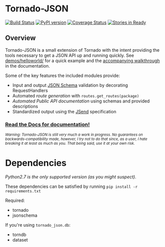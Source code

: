 # Tornado-JSON

[![Build Status](https://travis-ci.org/hfaran/Tornado-JSON.png?branch=dev)](https://travis-ci.org/hfaran/Tornado-JSON)
[![PyPI version](https://badge.fury.io/py/Tornado-JSON.png)](http://badge.fury.io/py/Tornado-JSON)
[![Coverage Status](https://coveralls.io/repos/hfaran/Tornado-JSON/badge.png?branch=dev)](https://coveralls.io/r/hfaran/Tornado-JSON?branch=master)
[![Stories in Ready](https://badge.waffle.io/hfaran/Tornado-JSON.png?label=ready)](http://waffle.io/hfaran/Tornado-JSON)

## Overview

Tornado-JSON is a small extension of Tornado with the intent providing the tools necessary to get a JSON API up and running quickly. See [demos/helloworld/](https://github.com/hfaran/Tornado-JSON/tree/dev/demos/helloworld) for a quick example and the [accompanying walkthrough](http://tornado-json.readthedocs.org/en/latest/using_tornado_json.html) in the documentation.

Some of the key features the included modules provide:

* Input and output [JSON Schema](http://json-schema.org/) validation by decorating RequestHandlers
* Automated *route generation* with `routes.get_routes(package)`
* *Automated Public API documentation* using schemas and provided descriptions
* Standardized output using the [JSend](http://labs.omniti.com/labs/jsend) specification

### [Read the Docs for documentation!](http://tornado-json.readthedocs.org/en/latest/index.html#)

<sub>*Warning: Tornado-JSON is still very much a work in progress. No guarantees on backwards-compatibility made, however, I try not to do that since, as a user, I hate breaking it at least as much as you. That being said, use it at your own risk.*</sub>


# Dependencies

*Python2.7 is the only supported version (as you might suspect).*

These dependencies can be satisfied by running `pip install -r requirements.txt`

Required:

* tornado
* jsonschema

If you're using `tornado_json.db`:

* torndb
* dataset
